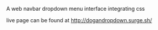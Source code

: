 A web navbar dropdown menu interface integrating css

live page can be found at http://dogandropdown.surge.sh/

